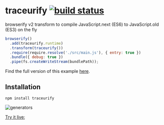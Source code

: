 # traceurify [![build status](https://secure.travis-ci.org/thlorenz/traceurify.png)](http://travis-ci.org/thlorenz/traceurify)

browserify v2 transform to compile JavaScript.next (ES6) to JavaScript.old (ES3) on the fly

```js
browserify()
  .add(traceurify.runtime)
  .transform(traceurify())
  .require(require.resolve('./src/main.js'), { entry: true })
  .bundle({ debug: true })
  .pipe(fs.createWriteStream(bundlePath));
```

Find the full version of this example [here](https://github.com/thlorenz/traceurify/blob/master/example/build.js).

## Installation

    npm install traceurify

![generators](https://github.com/thlorenz/traceurify/raw/master/assets/generators-shot.png)

[Try it live]();



